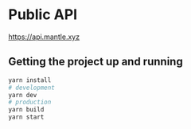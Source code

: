 # Public API

https://api.mantle.xyz

## Getting the project up and running

```bash
yarn install
# development
yarn dev
# production
yarn build
yarn start
```
